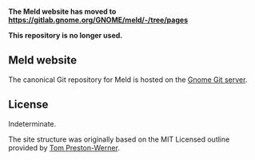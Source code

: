 **The Meld website has moved to https://gitlab.gnome.org/GNOME/meld/-/tree/pages** 

**This repository is no longer used.**


Meld website
------------

The canonical Git repository for Meld is hosted on the [Gnome Git server][meld-git].


License
-------

Indeterminate.

The site structure was originally based on the MIT Licensed outline provided by [Tom Preston-Werner][orig].


[meld-git]: https://gitlab.gnome.org/GNOME/meld
[orig]: http://github.com/mojombo/jekyll
